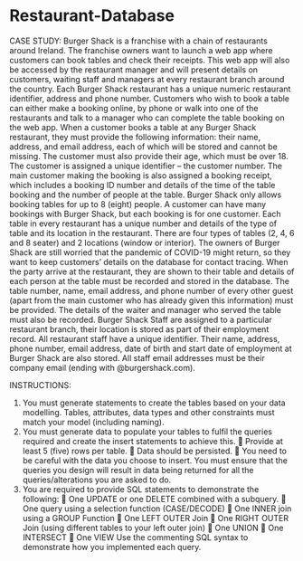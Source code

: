 # Restaurant-Database

CASE STUDY:
Burger Shack is a franchise with a chain of restaurants around Ireland. The franchise owners want to
launch a web app where customers can book tables and check their receipts. This web app will also be
accessed by the restaurant manager and will present details on customers, waiting staff and managers at
every restaurant branch around the country.
Each Burger Shack restaurant has a unique numeric restaurant identifier, address and phone number.
Customers who wish to book a table can either make a booking online, by phone or walk into one of the
restaurants and talk to a manager who can complete the table booking on the web app.
When a customer books a table at any Burger Shack restaurant, they must provide the following
information: their name, address, and email address, each of which will be stored and cannot be missing.
The customer must also provide their age, which must be over 18. The customer is assigned a unique
identifier – the customer number.
The main customer making the booking is also assigned a booking receipt, which includes a booking ID
number and details of the time of the table booking and the number of people at the table. Burger
Shack only allows booking tables for up to 8 (eight) people. A customer can have many bookings with
Burger Shack, but each booking is for one customer.
Each table in every restaurant has a unique number and details of the type of table and its location in
the restaurant. There are four types of tables (2, 4, 6 and 8 seater) and 2 locations (window or interior).
The owners of Burger Shack are still worried that the pandemic of COVID-19 might return, so they want
to keep customers’ details on the database for contact tracing. When the party arrive at the restaurant,
they are shown to their table and details of each person at the table must be recorded and stored in the
database. The table number, name, email address, and phone number of every other guest (apart from
the main customer who has already given this information) must be provided.
The details of the waiter and manager who served the table must also be recorded. Burger Shack Staff
are assigned to a particular restaurant branch, their location is stored as part of their employment
record. All restaurant staff have a unique identifier. Their name, address, phone number, email address,
date of birth and start date of employment at Burger Shack are also stored. All staff email addresses
must be their company email (ending with @burgershack.com).

INSTRUCTIONS:
1. You must generate statements to create the tables based on your data modelling. Tables,
attributes, data types and other constraints must match your model (including naming).
2. You must generate data to populate your tables to fulfil the queries required and create the insert
statements to achieve this.
 Provide at least 5 (five) rows per table.
 Data should be persisted.
 You need to be careful with the data you choose to insert. You must ensure that the queries
you design will result in data being returned for all the queries/alterations you are asked to do.
3. You are required to provide SQL statements to demonstrate the following:
 One UPDATE or one DELETE combined with a subquery.
 One query using a selection function (CASE/DECODE)
 One INNER join using a GROUP Function
 One LEFT OUTER Join
 One RIGHT OUTER Join (using different tables to your left outer join)
 One UNION
 One INTERSECT
 One VIEW
Use the commenting SQL syntax to demonstrate how you implemented each query.
